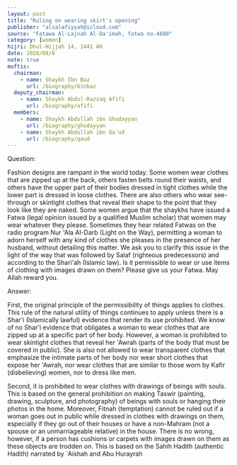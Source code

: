 ```yaml
---
layout: post
title: "Ruling on wearing skirt's opening"
publisher: "alsalafiyyah@icloud.com"
source: "Fatawa Al-Lajnah Al-Da'imah, fatwa no.4680"
category: [women]
hijri: Dhul-Hijjah 14, 1441 AH
date: 2020/08/8
note: true
muftis:
  chairman: 
    - name: Shaykh Ibn Baz
      url: /biography/binbaz
  deputy_chairman:
    - name: Shaykh Abdul-Razzaq Afifi
      url: /biography/afifi
  members: 
    - name: Shaykh Abdullah ibn Ghudayyan
      url: /biography/ghudayyan
    - name: Shaykh Abdullah ibn Qa'ud
      url: /biography/qaud
---
```


Question: 

Fashion designs are rampant in the world today. Some women wear clothes that are zipped up at the back, others fasten belts round their waists, and others have the upper part of their bodies dressed in tight clothes while the lower part is dressed in loose clothes. There are also others who wear see-through or skintight clothes that reveal their shape to the point that they look like they are naked. Some women argue that the shaykhs have issued a Fatwa (legal opinion issued by a qualified Muslim scholar) that women may wear whatever they please. Sometimes they hear related Fatwas on the radio program Nur 'Ala Al-Darb (Light on the Way), permitting a woman to adorn herself with any kind of clothes she pleases in the presence of her husband, without detailing this matter. We ask you to clarify this issue in the light of the way that was followed by Salaf (righteous predecessors) and according to the Shari'ah (Islamic law). Is it permissible to wear or use items of clothing with images drawn on them? Please give us your Fatwa. May Allah reward you.

Answer: 

First, the original principle of the permissibility of things applies to clothes. This rule of the natural utility of things continues to apply unless there is a Shar'i (Islamically lawful) evidence that render its use prohibited. We know of no Shar'i evidence that obligates a woman to wear clothes that are zipped up at a specific part of her body. However, a woman is prohibited to wear skintight clothes that reveal her 'Awrah (parts of the body that must be covered in public). She is also not allowed to wear transparent clothes that emphasize the intimate parts of her body nor wear short clothes that expose her 'Awrah, nor wear clothes that are similar to those worn by Kafir (disbelieving) women, nor to dress like men. 

Second, it is prohibited to wear clothes with drawings of beings with souls. This is based on the general prohibition on making Taswir (painting, drawing, sculpture, and photography) of beings with souls or hanging their photos in the home. Moreover, Fitnah (temptation) cannot be ruled out if a woman goes out in public while dressed in clothes with drawings on them, especially if they go out of their houses or have a non-Mahram (not a spouse or an unmarriageable relative) in the house. There is no wrong, however, if a person has cushions or carpets with images drawn on them as these objects are trodden on. This is based on the Sahih Hadith (authentic Hadith) narrated by `Aishah and Abu Hurayrah
